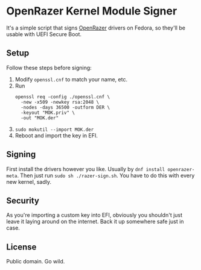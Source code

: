 # OpenRazer Kernel Module Signer

It's a simple script that signs [OpenRazer](https://openrazer.github.io/) drivers 
on Fedora, so they'll be usable with UEFI Secure Boot.

## Setup

Follow these steps before signing:

 1. Modify `openssl.cnf` to match your name, etc.
 2. Run
    ```shell
    openssl req -config ./openssl.cnf \
      -new -x509 -newkey rsa:2048 \
      -nodes -days 36500 -outform DER \
      -keyout "MOK.priv" \
      -out "MOK.der"
    ```
 3. `sudo mokutil --import MOK.der`
 4. Reboot and import the key in EFI.

## Signing

First install the drivers however you like. Usually by `dnf install
openrazer-meta`. Then just run `sudo sh ./razer-sign.sh`. You have to do this
with every new kernel, sadly.

## Security

As you're importing a custom key into EFI, obviously you shouldn't just leave
it laying around on the internet. Back it up somewhere safe just in case.

## License

Public domain. Go wild.

